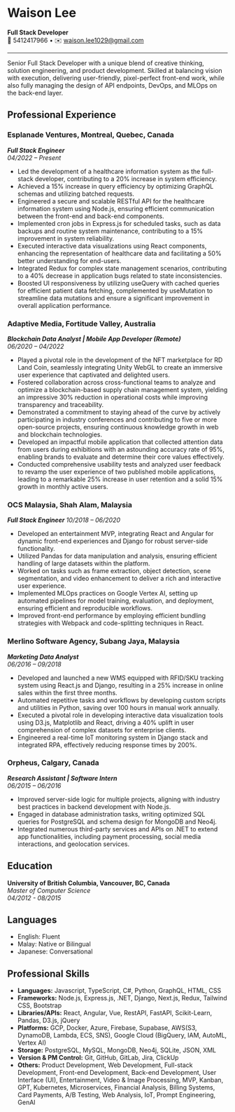 # Waison Lee
**Full Stack Developer**  
📱 5412417966 • ✉️ waison.lee1029@gmail.com

---

Senior Full Stack Developer with a unique blend of creative thinking, solution engineering, and product development. Skilled at balancing vision with execution, delivering user-friendly, pixel-perfect front-end work, while also fully managing the design of API endpoints, DevOps, and MLOps on the back-end layer.

## Professional Experience

### Esplanade Ventures, Montreal, Quebec, Canada
_**Full Stack Engineer**_  
_04/2022 – Present_
- Led the development of a healthcare information system as the full-stack developer, contributing to a 20% increase in system efficiency.
- Achieved a 15% increase in query efficiency by optimizing GraphQL schemas and utilizing batched requests.
- Engineered a secure and scalable RESTful API for the healthcare information system using Node.js, ensuring efficient communication between the front-end and back-end components.
- Implemented cron jobs in Express.js for scheduled tasks, such as data backups and routine system maintenance, contributing to a 15% improvement in system reliability.
- Executed interactive data visualizations using React components, enhancing the representation of healthcare data and facilitating a 50% better understanding for end-users.
- Integrated Redux for complex state management scenarios, contributing to a 40% decrease in application bugs related to state inconsistencies.
- Boosted UI responsiveness by utilizing useQuery with cached queries for efficient patient data fetching, complemented by useMutation to streamline data mutations and ensure a significant improvement in overall application performance.

### Adaptive Media, Fortitude Valley, Australia
_**Blockchain Data Analyst | Mobile App Developer (Remote)**_  
_06/2020 – 04/2022_
- Played a pivotal role in the development of the NFT marketplace for RD Land Coin, seamlessly integrating Unity WebGL to create an immersive user experience that captivated and delighted users.
- Fostered collaboration across cross-functional teams to analyze and optimize a blockchain-based supply chain management system, yielding an impressive 30% reduction in operational costs while improving transparency and traceability.
- Demonstrated a commitment to staying ahead of the curve by actively participating in industry conferences and contributing to five or more open-source projects, ensuring continuous knowledge growth in web and blockchain technologies.
- Developed an impactful mobile application that collected attention data from users during exhibitions with an astounding accuracy rate of 95%, enabling brands to evaluate and determine their core values effectively.
- Conducted comprehensive usability tests and analyzed user feedback to revamp the user experience of two published mobile applications, leading to a remarkable 25% increase in user retention and a solid 15% growth in monthly active users.

### OCS Malaysia, Shah Alam, Malaysia
_**Full Stack Engineer**_
_10/2018 – 06/2020_
- Developed an entertainment MVP, integrating React and Angular for dynamic front-end experiences and Django for robust server-side functionality.
- Utilized Pandas for data manipulation and analysis, ensuring efficient handling of large datasets within the platform.
- Worked on tasks such as frame extraction, object detection, scene segmentation, and video enhancement to deliver a rich and interactive user experience.
- Implemented MLOps practices on Google Vertex AI, setting up automated pipelines for model training, evaluation, and deployment, ensuring efficient and reproducible workflows.
- Improved front-end performance by employing efficient bundling strategies with Webpack and code-splitting techniques in React.

### Merlino Software Agency, Subang Jaya, Malaysia
_**Marketing Data Analyst**_  
_06/2016 – 09/2018_
- Developed and launched a new WMS equipped with RFID/SKU tracking system using React.js and Django, resulting in a 25% increase in online sales within the first three months.
- Automated repetitive tasks and workflows by developing custom scripts and utilities in Python, saving over 100 hours in manual work annually.
- Executed a pivotal role in developing interactive data visualization tools using D3.js, Matplotlib and React, driving a 40% uplift in user comprehension of complex datasets for enterprise clients.
- Engineered a real-time IoT monitoring system in Django stack and integrated RPA, effectively reducing response times by 200%.

### Orpheus, Calgary, Canada
_**Research Assistant | Software Intern**_  
_06/2015 – 06/2016_
- Improved server-side logic for multiple projects, aligning with industry best practices in backend development with Node.js.
- Engaged in database administration tasks, writing optimized SQL queries for PostgreSQL and schema design for MongoDB and Neo4j.
- Integrated numerous third-party services and APIs on .NET to extend app functionalities, including payment processing, social media interactions, and geolocation services.

## Education

**University of British Columbia, Vancouver, BC, Canada**  
_Master of Computer Science_  
_04/2012 - 08/2015_

## Languages

- English: Fluent
- Malay: Native or Bilingual
- Japanese: Conversational

## Professional Skills

- **Languages:** Javascript, TypeScript, C#, Python, GraphQL, HTML, CSS
- **Frameworks:** Node.js, Express.js, .NET, Django, Next.js, Redux, Tailwind CSS, Bootstrap
- **Libraries/APIs:** React, Angular, Vue, RestAPI, FastAPI, Scikit-Learn, Pandas, D3.js, jQuery
- **Platforms:** GCP, Docker, Azure, Firebase, Supabase, AWS(S3, DynamoDB, Lambda, ECS, SNS), Google Cloud (BigQuery, IAM, AutoML, Vertex AI)
- **Storage:** PostgreSQL, MySQL, MongoDB, Neo4j, SQLite, JSON, XML
- **Version & PM Control:** Git, GitHub, GitLab, Jira, ClickUp
- **Others:** Product Development, Web Development, Full-stack Development, Front-end Development, Back-end Development, User Interface (UI), Entertainment, Video & Image Processing, MVP, Kanban, GPT, Kubernetes, Microservices, Financial Analysis, Billing Systems, Card Payments, A/B Testing, Web Analysis, IoT, Prompt Engineering, GenAI
